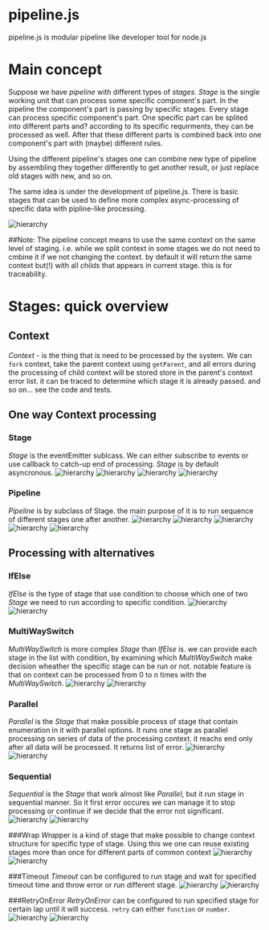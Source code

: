 # pipeline.js
pipeline.js is modular pipeline like developer tool for node.js

# Main concept

Suppose we have *pipeline* with different types of *stages*.
*Stage* is the single working unit that can process some specific component's part. In the pipeline the component's part is passing by specific stages. Every stage can process specific component's part. One specific part can be splited into different parts and? according to its specific requirments, they can be processed as well. After that these different parts is combined back into one component's part with (maybe) different rules.

Using the different pipeline's stages one can combine new type of pipeline by assembling they together differently to get another result, or just replace old stages with new, and so on.

The same idea is under the development of pipeline.js.
There is basic stages that can be used to define more complex async-processing of specific data with pipline-like processing.

![hierarchy](./stages/hierarchy.png)

##Note:
The pipeline concept means to use the same context on the same level of staging.
i.e. while we split context in some stages we do not need to cmbine it if we not changing the context. by default it will return the same context but(!) with all childs that appears in current stage. this is for traceability.

# Stages: quick overview
## Context

*Context* - is the thing that is need to be processed by the system.
We can `fork` context, take the parent context using `getParent`, and all errors during the processing of child context will be stored store in the parent's context error list. it can be traced to determine which stage it is already passed. and so on... see the code and tests.

## One way Context processing
### Stage
*Stage* is the eventEmitter sublcass. We can either subscribe to events or use callback to catch-up end of processing.
*Stage* is by default asyncronous.
![hierarchy](./stages/Stage/class.png)
![hierarchy](./stages/Stage/execute_activity.png)
![hierarchy](./stages/Stage/execute_async.png)
![hierarchy](./stages/Stage/execute_sync.png)

### Pipeline
*Pipeline* is by subclass of Stage. the main purpose of it is to run sequence of different stages one after another.
![hierarchy](./stages/Pipeline/class.png)
![hierarchy](./stages/Pipeline/execute.png)
![hierarchy](./stages/Pipeline/compile.png)
![hierarchy](./stages/Pipeline/addStage.png)
![hierarchy](./stages/Pipeline/run.png)

## Processing with alternatives
### IfElse
*IfElse* is the type of stage that use condition to choose which one of two *Stage* we need to run according to specific condition.
![hierarchy](./stages/IfElse/class.png)
![hierarchy](./stages/IfElse/run_activity.png)

### MultiWaySwitch
*MultiWaySwitch* is more complex *Stage* than *IfElse* is.
we can provide each stage in the list with condition, by examining which *MultiWaySwitch* make decision wheather the specific stage can be run or not.
notable feature is that on context can be processed from 0 to n times with the *MultiWaySwitch*.
![hierarchy](./stages/MultiWaySwitch/class.png)
![hierarchy](./stages/MultiWaySwitch/run_activity.png)

### Parallel
*Parallel* is the *Stage* that make possible process of stage that contain enumeration in it with parallel options. It runs one stage as parallel processing on series of data of the processing context.
it reachs end only after all data will be processed. It returns list of error.
![hierarchy](./stages/Parallel/class.png)
![hierarchy](./stages/Parallel/run_activity.png)

### Sequential
*Sequential* is the *Stage* that work almost like *Parallel*, but it run stage in sequential manner. So it first error occures we can manage it to stop processing or continue if we decide that the error not significant.
![hierarchy](./stages/Sequential/class.png)
![hierarchy](./stages/Sequential/run_activity.png)

###Wrap
*Wrap*per is a kind of stage that make possible to change context structure for specific type of stage. Using this we one can reuse existing stages more than once for different parts of common context
![hierarchy](./stages/Sequential/class.png)
![hierarchy](./stages/Sequential/run_activity.png)

###Timeout
*Timeout* can be configured to run stage and wait for specified timeout time and throw error or run different stage.
![hierarchy](./stages/Timeout/class.png)
![hierarchy](./stages/Timeout/run_activity.png)

###RetryOnError
*RetryOnError* can be configured to run specified stage for certain lap until it will success. `retry` can either `function` or `number`.
![hierarchy](./stages/Timeout/class.png)
![hierarchy](./stages/Timeout/run_activity.png)

